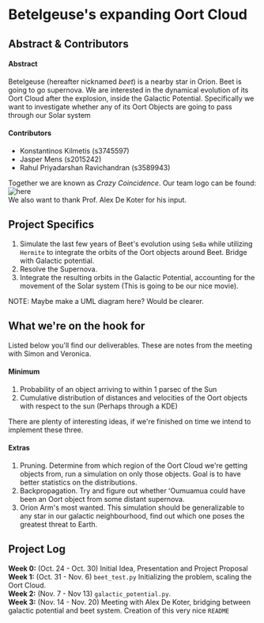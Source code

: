 # Betelgeuse's expanding Oort Cloud

## Abstract & Contributors

#### Abstract
Betelgeuse (hereafter nicknamed *beet*) is a nearby star in Orion. Beet is going to go supernova. We are interested in the dynamical evolution of its Oort Cloud after the explosion, inside the Galactic Potential. Specifically we want to investigate whether any of its Oort Objects are going to pass through our Solar system

#### Contributors
- Konstantinos Kilmetis (s3745597)
- Jasper Mens (s2015242)
- Rahul Priyadarshan Ravichandran (s3589943)

Together we are known as *Crazy Coincidence*. Our team logo can be found:
![here](https://imgur.com/a/6RaL7Dh)\
 We also want to thank Prof. Alex De Koter for his input.

## Project Specifics
1. Simulate the last few years of Beet's evolution using `SeBa` while utilizing `Hermite` to integrate the orbits of the Oort objects around Beet. Bridge with Galactic potential.
2. Resolve the Supernova. 
3. Integrate the resulting orbits in the Galactic Potential, accounting for the movement of the Solar system (This is going to be our nice movie).

NOTE: Maybe make a UML diagram here? Would be clearer.

## What we're on the hook for
Listed below you'll find our deliverables. These are notes from the meeting with Simon and Veronica. 

#### Minimum
1. Probability of an object arriving to within 1 parsec of the Sun
2.  Cumulative distribution of distances and velocities of the Oort objects with respect to the sun (Perhaps through a KDE)

There are plenty of interesting ideas, if we're finished on time we intend to implement these three.
#### Extras
1. Pruning. Determine from which region of the Oort Cloud we're getting objects from, run a simulation on only those objects. Goal is to have better statistics on the distributions.
2. Backpropagation. Try and figure out whether ʻOumuamua could have been an Oort object from some distant supernova.
3. Orion Arm's most wanted. This simulation should be generalizable to any star in our galactic neighbourhood, find out which one poses the greatest threat to Earth.
##  Project Log
**Week 0:** (Oct. 24 - Oct. 30) Initial Idea, Presentation and Project Proposal\
**Week 1:** (Oct. 31 - Nov. 6) `beet_test.py` Initializing the problem, scaling the Oort Cloud.\
**Week 2:** (Nov. 7  - Nov 13) `galactic_potential.py`.\
**Week 3:** (Nov. 14 - Nov.  20) Meeting with Alex De Koter, bridging between galactic potential and beet system. Creation of this very nice `README`

```
